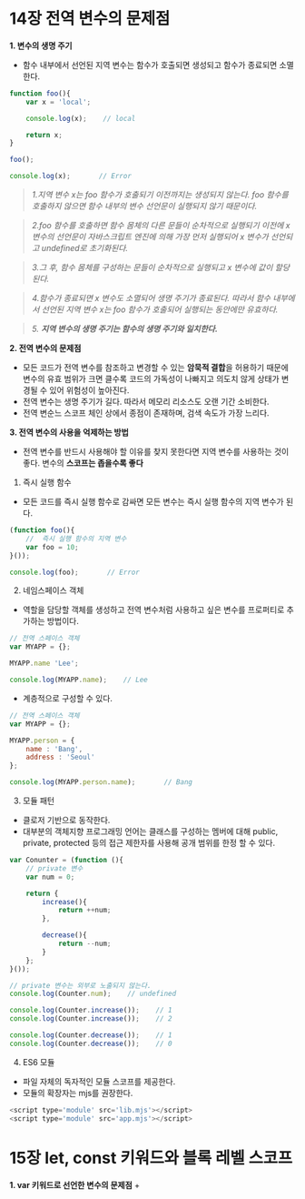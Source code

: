 # 14장 전역 변수의 문제점
**1. 변수의 생명 주기**
+ 함수 내부에서 선언된 지역 변수는 함수가 호출되면 생성되고 함수가 종료되면 소멸한다.
```javascript
function foo(){
    var x = 'local';

    console.log(x);    // local

    return x;
}

foo();

console.log(x);       // Error
```

> _1.지역 변수 x는 foo 함수가 호출되기 이전까지는 생성되지 않는다. foo 함수를 호출하지 않으면 함수 내부의 변수 선언문이 실행되지 않기 때문이다._   

> _2.foo 함수를 호출하면 함수 몸체의 다른 문들이 순차적으로 실행되기 이전에 x 변수의 선언문이 자바스크립트 엔진에 의해 가장 먼저 실행되어 x 변수가 선언되고 undefined로 초기화된다._   
   
> _3.그 후, 함수 몸체를 구성하는 문들이 순차적으로 실행되고 x 변수에 값이 할당된다._   
   
> _4.함수가 종료되면 x 변수도 소멸되어 생명 주기가 종료된다. 따라서 함수 내부에서 선언된 지역 변수 x는 foo 함수가 호출되어 실행되는 동안에만 유효하다._   
   
> _5. **지역 변수의 생명 주기는 함수의 생명 주기와 일치한다.**_   


**2. 전역 변수의 문제점**
+ 모든 코드가 전역 변수를 참조하고 변경할 수 있는 **암묵적 결합**을 허용하기 때문에 변수의 유효 범위가 크면 클수록 코드의 가독성이 나빠지고 의도치 않게 상태가 변경될 수 있어 위험성이 높아진다.
+ 전역 변수는 생명 주기가 길다. 따라서 메모리 리소스도 오랜 기간 소비한다.
+ 전역 변순느 스코프 체인 상에서 종점이 존재하며, 검색 속도가 가장 느리다.


**3. 전역 변수의 사용을 억제하는 방법**
+ 전역 변수를 반드시 사용해야 할 이유를 찾지 못한다면 지역 변수를 사용하는 것이 좋다. 변수의 **스코프는 좁을수록 좋다**


1. 즉시 실행 함수
+ 모든 코드를 즉시 실행 함수로 감싸면 모든 변수는 즉시 실행 함수의 지역 변수가 된다.
```javascript
(function foo(){
    //  즉시 실행 함수의 지역 변수
    var foo = 10;
}());

console.log(foo);       // Error
```

2. 네임스페이스 객체
+ 역할을 담당할 객체를 생성하고 전역 변수처럼 사용하고 싶은 변수를 프로퍼티로 추가하는 방법이다.
```javascript
// 전역 스페이스 객체
var MYAPP = {};

MYAPP.name 'Lee';

console.log(MYAPP.name);    // Lee
```

+ 계층적으로 구성할 수 있다.
```javascript
// 전역 스페이스 객체
var MYAPP = {};

MYAPP.person = {
    name : 'Bang',
    address : 'Seoul'
};

console.log(MYAPP.person.name);       // Bang
```

3. 모듈 패턴
+ 클로저 기반으로 동작한다.
+ 대부분의 객체지향 프로그래밍 언어는 클래스를 구성하는 멤버에 대해 public, private, protected 등의 접근 제한자를 사용해 공개 범위를 한정 할 수 있다.
```javascript
var Conunter = (function (){
    // private 변수
    var num = 0;

    return {
        increase(){
            return ++num;
        },

        decrease(){
            return --num;
        }
    };
}());

// private 변수는 외부로 노출되지 않는다.
console.log(Counter.num);    // undefined

console.log(Counter.increase());    // 1
console.log(Counter.increase());    // 2

console.log(Counter.decrease());    // 1
console.log(Counter.decrease());    // 0
```

4. ES6 모듈
+ 파일 자체의 독자적인 모듈 스코프를 제공한다.
+ 모듈의 확장자는 mjs를 권장한다.
```javascript
<script type='module' src='lib.mjs'></script>
<script type='module' src='app.mjs'></script>
```



# 15장 let, const 키워드와 블록 레벨 스코프
**1. var 키워드로 선언한 변수의 문제점**
+ 